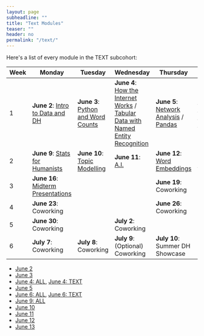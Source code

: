 ```yaml
---
layout: page
subheadline: ""
title: "Text Modules"
teaser: ""
header: no
permalink: "/text/"
---
```

Here's a list of every module in the TEXT subcohort:

 Week | Monday   | Tuesday | Wednesday | Thursday | Friday  |
|-------|----------|--------|------------|---------|-------------|
| 1 | **June 2**: [Intro to Data and DH](https://kam535.github.io/summer-dh-2025/modules/day1) | **June 3**: [Python and Word Counts](https://kam535.github.io/summer-dh-2025/text/day2/) | **June 4**: [How the Internet Works](https://kam535.github.io/summer-dh-2025/modules/day3) / [Tabular Data with Named Entity Recognition](https://kam535.github.io/summer-dh-2025/text/day3) | **June 5**: [Network Analysis](https://kam535.github.io/summer-dh-2025/text/day4) / [Pandas](https://kam535.github.io/summer-dh-2025/text/day4) | **June 6**: [Copyright, Fair Use, and Scholarly Communications](https://kam535.github.io/summer-dh-2025/modules/day5) / [Python](https://kam535.github.io/summer-dh-2025/text/day5)                                   |
| 2 | **June 9**: [Stats for Humanists](https://kam535.github.io/summer-dh-2025/text/day6) | **June 10**: [Topic Modelling](https://kam535.github.io/summer-dh-2025/text/day7) | **June 11**: [A.I.](https://kam535.github.io/summer-dh-2025/modules/day8) | **June 12**: [Word Embeddings](https://kam535.github.io/summer-dh-2025/text/day9/) | **June 13**: [1:1 Meetings](https://kam535.github.io/summer-dh-2025/modules/day10)                                            |
| 3 | **June 16**: [Midterm Presentations](https://kam535.github.io/summer-dh-2025/modules/day10)|  | | **June 19**: Coworking | **June 20**: Coworking                                           |
| 4 | **June 23**: Coworking |  |  | **June 26**: Coworking |                                         |
| 5 | **June 30**: Coworking |  | **July 2**: Coworking | |                                         |
| 6 | **July 7**: Coworking | **July 8**: Coworking | **July 9**: (Optional) Coworking | **July 10**: Summer DH Showcase |    

- [June 2](https://kam535.github.io/summer-dh-2025/modules/day1)
- [June 3](https://kam535.github.io/summer-dh-2025/text/day2)
- [June 4: ALL](https://kam535.github.io/summer-dh-2025/modules/day3), [June 4: TEXT](https://kam535.github.io/summer-dh-2025/text/day3)
- [June 5](https://kam535.github.io/summer-dh-2025/text/day5)
- [June 6: ALL](https://kam535.github.io/summer-dh-2025/modules/day5), [June 6: TEXT](https://kam535.github.io/summer-dh-2025/text/day5)
- [June 9: ALL](https://kam535.github.io/summer-dh-2025/modules/day6)
- [June 10](https://kam535.github.io/summer-dh-2025/modules/day7)
- [June 11](https://kam535.github.io/summer-dh-2025/modules/day8)
- [June 12](https://kam535.github.io/summer-dh-2025/text/day9)
- [June 13](https://kam535.github.io/summer-dh-2025/modules/day10)
